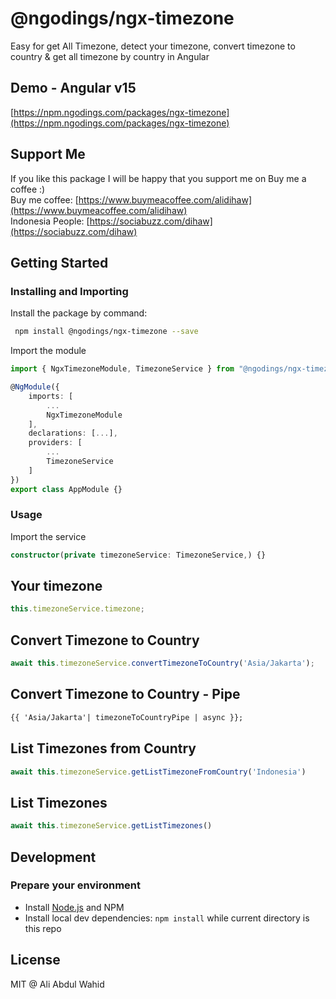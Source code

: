 # @ngodings/ngx-timezone

Easy for get All Timezone, detect your timezone, convert timezone to country & get all timezone by country in Angular

## Demo - Angular v15

[https://npm.ngodings.com/packages/ngx-timezone](https://npm.ngodings.com/packages/ngx-timezone)

## Support Me

If you like this package I will be happy that you support me on Buy me a coffee :) <br />
Buy me coffee: [https://www.buymeacoffee.com/alidihaw](https://www.buymeacoffee.com/alidihaw)<br />
Indonesia People: [https://sociabuzz.com/dihaw](https://sociabuzz.com/dihaw)

## Getting Started

### Installing and Importing

Install the package by command:

```sh
 npm install @ngodings/ngx-timezone --save
```

Import the module

```ts
import { NgxTimezoneModule, TimezoneService } from "@ngodings/ngx-timezone";

@NgModule({
    imports: [
        ...
        NgxTimezoneModule
    ],
    declarations: [...],
    providers: [
        ...
        TimezoneService
    ]
})
export class AppModule {}
```

### Usage 

Import the service

```ts
constructor(private timezoneService: TimezoneService,) {}
```

## Your timezone

```ts
this.timezoneService.timezone;
```

## Convert Timezone to Country

```ts
await this.timezoneService.convertTimezoneToCountry('Asia/Jakarta');
```

## Convert Timezone to Country - Pipe

```html
{{ 'Asia/Jakarta'| timezoneToCountryPipe | async }};
```

## List Timezones from Country

```ts
await this.timezoneService.getListTimezoneFromCountry('Indonesia')
```

## List Timezones

```ts
await this.timezoneService.getListTimezones()
```

## Development

### Prepare your environment
* Install [Node.js](http://nodejs.org/) and NPM
* Install local dev dependencies: `npm install` while current directory is this repo

## License

MIT @ Ali Abdul Wahid